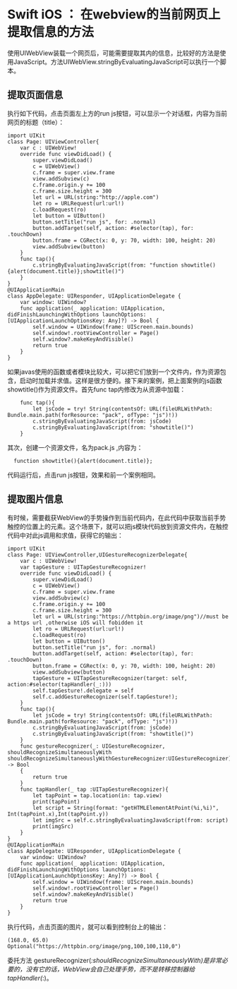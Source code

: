 # Swift iOS ： 在webview的当前网页上提取信息的方法

使用UIWebView装载一个网页后，可能需要提取其内的信息，比较好的方法是使用JavaScript。方法UIWebView.stringByEvaluatingJavaScript可以执行一个脚本。

## 提取页面信息

执行如下代码，点击页面左上方的run js按钮，可以显示一个对话框，内容为当前网页的标题（title）：

    import UIKit
    class Page: UIViewController{
        var c : UIWebView!
        override func viewDidLoad() {
            super.viewDidLoad()
            c = UIWebView()
            c.frame = super.view.frame
            view.addSubview(c)
            c.frame.origin.y += 100
            c.frame.size.height = 300
            let url = URL(string:"http://apple.com")
            let ro = URLRequest(url:url!)
            c.loadRequest(ro)
            let button = UIButton()
            button.setTitle("run js", for: .normal)
            button.addTarget(self, action: #selector(tap), for: .touchDown)
            button.frame = CGRect(x: 0, y: 70, width: 100, height: 20)
            view.addSubview(button)
        }
        func tap(){
            c.stringByEvaluatingJavaScript(from: "function showtitle(){alert(document.title)};showtitle()")
        }
    }
    @UIApplicationMain
    class AppDelegate: UIResponder, UIApplicationDelegate {
        var window: UIWindow?
        func application(_ application: UIApplication, didFinishLaunchingWithOptions launchOptions: [UIApplicationLaunchOptionsKey: Any]?) -> Bool {
            self.window = UIWindow(frame: UIScreen.main.bounds)
            self.window!.rootViewController = Page()
            self.window?.makeKeyAndVisible()
            return true
        }
    }

如果javas使用的函数或者模块比较大，可以把它们放到一个文件内，作为资源包含，启动时加载并求值。这样是很方便的。接下来的案例，把上面案例的js函数showtitle()作为资源文件。首先func tap内修改为从资源中加载：

        func tap(){
            let jsCode = try! String(contentsOf: URL(fileURLWithPath: Bundle.main.path(forResource: "pack", ofType: "js")!))
            c.stringByEvaluatingJavaScript(from: jsCode)
            c.stringByEvaluatingJavaScript(from: "showtitle()")
        }
其次，创建一个资源文件，名为pack.js ,内容为：

      function showtitle(){alert(document.title)};

代码运行后，点击run js按钮，效果和前一个案例相同。

## 提取图片信息

有时候，需要截获WebView的手势操作到当前代码内，在此代码中获取当前手势触控的位置上的元素。这个场景下，就可以把js模块代码放到资源文件内，在触控代码中对此js调用和求值，获得它的输出：

    import UIKit
    class Page: UIViewController,UIGestureRecognizerDelegate{
        var c : UIWebView!
        var tapGesture : UITapGestureRecognizer!
        override func viewDidLoad() {
            super.viewDidLoad()
            c = UIWebView()
            c.frame = super.view.frame
            view.addSubview(c)
            c.frame.origin.y += 100
            c.frame.size.height = 300
            let url = URL(string:"https://httpbin.org/image/png")//must be a https url ,otherwise iOS will fobidden it 
            let ro = URLRequest(url:url!)
            c.loadRequest(ro)
            let button = UIButton()
            button.setTitle("run js", for: .normal)
            button.addTarget(self, action: #selector(tap), for: .touchDown)
            button.frame = CGRect(x: 0, y: 70, width: 100, height: 20)
            view.addSubview(button)
            tapGesture = UITapGestureRecognizer(target: self, action:#selector(tapHandler(_:)))
            self.tapGesture!.delegate = self
            self.c.addGestureRecognizer(self.tapGesture!);
        }
        func tap(){
            let jsCode = try! String(contentsOf: URL(fileURLWithPath: Bundle.main.path(forResource: "pack", ofType: "js")!))
            c.stringByEvaluatingJavaScript(from: jsCode)
            c.stringByEvaluatingJavaScript(from: "showtitle()")
        }
        func gestureRecognizer(_: UIGestureRecognizer,  shouldRecognizeSimultaneouslyWith shouldRecognizeSimultaneouslyWithGestureRecognizer:UIGestureRecognizer) -> Bool
        {
            return true
        }
        func tapHandler(_ tap :UITapGestureRecognizer){
            let tapPoint = tap.location(in: tap.view)
            print(tapPoint)
            let script = String(format: "getHTMLElementAtPoint(%i,%i)", Int(tapPoint.x),Int(tapPoint.y))
            let imgSrc = self.c.stringByEvaluatingJavaScript(from: script)
            print(imgSrc)
        }
    }
    @UIApplicationMain
    class AppDelegate: UIResponder, UIApplicationDelegate {
        var window: UIWindow?
        func application(_ application: UIApplication, didFinishLaunchingWithOptions launchOptions: [UIApplicationLaunchOptionsKey: Any]?) -> Bool {
            self.window = UIWindow(frame: UIScreen.main.bounds)
            self.window!.rootViewController = Page()
            self.window?.makeKeyAndVisible()
            return true
        }
    }
执行代码，点击页面的图片，就可以看到控制台上的输出：

    (168.0, 65.0)
    Optional("https://httpbin.org/image/png,100,100,110,0")

委托方法 gestureRecognizer(_:shouldRecognizeSimultaneouslyWith)是非常必要的，没有它的话，WebView会自己处理手势，而不是转移控制器给tapHandler(_:)。


